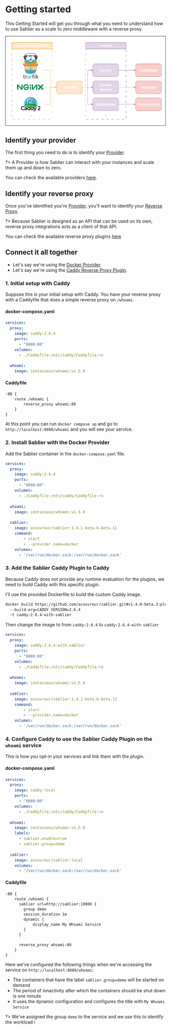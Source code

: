 # Getting started

This Getting Started will get you through what you need to understand how to use Sablier as a scale to zero middleware with a reverse proxy.

![integration](assets/img/integration.png)

## Identify your provider

The first thing you need to do is to identify your [Provider](/providers/overview).

?> A Provider is how Sablier can interact with your instances and scale them up and down to zero.

You can check the available providers [here](/providers/overview?id=available-providers).

## Identify your reverse proxy

Once you've identified you're [Provider](/providers/overview), you'll want to identify your [Reverse Proxy](/plugins/overview).

?> Because Sablier is designed as an API that can be used on its own, reverse proxy integrations acts as a client of that API.

You can check the available reverse proxy plugins [here](/plugins/overview?id=available-reverse-proxies)

## Connect it all together

- Let's say we're using the [Docker Provider](/providers/docker).
- Let's say we're using the [Caddy Reverse Proxy Plugin](/plugins/caddy).

### 1. Initial setup with Caddy

Suppose this is your initial setup with Caddy. You have your reverse proxy with a Caddyfile that does a simple reverse proxy on `/whoami`.

<!-- tabs:start -->

#### **docker-compose.yaml**

```yaml
services:
  proxy:
    image: caddy:2.6.4
    ports:
      - "8080:80"
    volumes:
      - ./Caddyfile:/etc/caddy/Caddyfile:ro

  whoami:
    image: containous/whoami:v1.5.0
```

#### **Caddyfile**

```Caddyfile
:80 {
	route /whoami {
		reverse_proxy whoami:80
	}
}
```

<!-- tabs:end -->

At this point you can run `docker compose up` and go to `http://localhost:8080/whoami` and you will see your service.


### 2. Install Sablier with the Docker Provider

Add the Sablier container in the `docker-compose.yaml` file.

```yaml
services:
  proxy:
    image: caddy:2.6.4
    ports:
      - "8080:80"
    volumes:
      - ./Caddyfile:/etc/caddy/Caddyfile:ro

  whoami:
    image: containous/whoami:v1.5.0

  sablier:
    image: acouvreur/sablier:1.4.1-beta.6-beta.11
    command:
        - start
        - --provider.name=docker
    volumes:
      - '/var/run/docker.sock:/var/run/docker.sock'
```

### 3. Add the Sablier Caddy Plugin to Caddy

Because Caddy does not provide any runtime evaluation for the plugins, we need to build Caddy with this specific plugin.

I'll use the provided Dockerfile to build the custom Caddy image.

```bash
docker build https://github.com/acouvreur/sablier.git#v1.4.0-beta.3:plugins/caddy 
  --build-arg=CADDY_VERSION=2.6.4
  -t caddy:2.6.4-with-sablier
```

Then change the image to from `caddy:2.6.4` to `caddy:2.6.4-with-sablier`

```yaml
services:
  proxy:
    image: caddy:2.6.4-with-sablier
    ports:
      - "8080:80"
    volumes:
      - ./Caddyfile:/etc/caddy/Caddyfile:ro

  whoami:
    image: containous/whoami:v1.5.0

  sablier:
    image: acouvreur/sablier:1.4.1-beta.6-beta.11
    command:
        - start
        - --provider.name=docker
    volumes:
      - '/var/run/docker.sock:/var/run/docker.sock'
```

### 4. Configure Caddy to use the Sablier Caddy Plugin on the `whoami` service

This is how you opt-in your services and link them with the plugin.

<!-- tabs:start -->

#### **docker-compose.yaml**

```yaml
services:
  proxy:
    image: caddy:local
    ports:
      - "8080:80"
    volumes:
      - ./Caddyfile:/etc/caddy/Caddyfile:ro

  whoami:
    image: containous/whoami:v1.5.0
    labels:
      - sablier.enable=true
      - sablier.group=demo
  
  sablier:
    image: acouvreur/sablier:local
    volumes:
      - '/var/run/docker.sock:/var/run/docker.sock'
```

#### **Caddyfile**

```Caddyfile
:80 {
	route /whoami {
      sablier url=http://sablier:10000 {
        group demo
        session_duration 1m 
        dynamic {
            display_name My Whoami Service
        }
      }

	  reverse_proxy whoami:80
	}
}
```

Here we've configured the following things when we're accessing the service on `http://localhost:8080/whoami`:
- The containers that have the label `sablier.group=demo` will be started on demand
- The period of innactivity after which the containers should be shut down is one minute
- It uses the dynamic configuration and configures the title with `My Whoami Service`

<!-- tabs:end -->

?> We've assigned the group `demo` to the service and we use this to identify the workload i